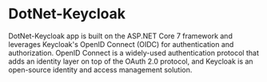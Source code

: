 # DotNet-Keycloak
DotNet-Keycloak app is built on the ASP.NET Core 7 framework and leverages Keycloak's OpenID Connect (OIDC) for authentication and authorization. OpenID Connect is a widely-used authentication protocol that adds an identity layer on top of the OAuth 2.0 protocol, and Keycloak is an open-source identity and access management solution.
